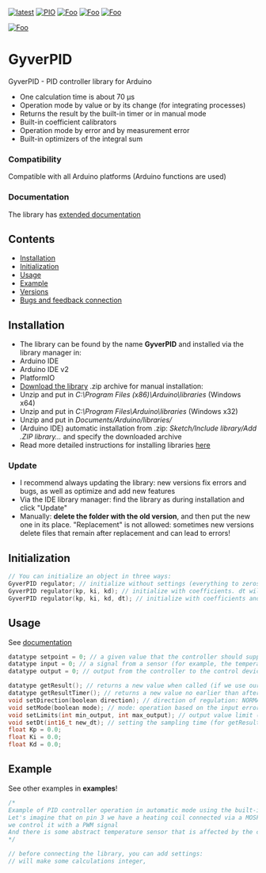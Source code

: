 [![latest](https://img.shields.io/github/v/release/GyverLibs/GyverPID.svg?color=brightgreen)](https://github.com/GyverLibs/GyverPID/releases/latest/download/GyverPID.zip)
[![PIO](https://badges.registry.platformio.org/packages/gyverlibs/library/GyverPID.svg)](https://registry.platformio.org/libraries/gyverlibs/GyverPID)
[![Foo](https://img.shields.io/badge/Website-AlexGyver.ru-blue.svg?style=flat-square)](https://alexgyver.ru/)
[![Foo](https://img.shields.io/badge/%E2%82%BD%24%E2%82%AC%20%D0%9F%D0%BE%D0%B4%D0%B4%D0%B5%D1%80%D0%B6%D0%B0%D1%82%D1%8C-%D0%B0%D0%B2%D1%82%D0%BE%D1%80%D0%B0-orange.svg?style=flat-square)](https://alexgyver.ru/support_alex/)
[![Foo](https://img.shields.io/badge/README-ENGLISH-blueviolet.svg?style=flat-square)](https://github-com.translate.goog/GyverLibs/GyverPID?_x_tr_sl=ru&_x_tr_tl=en)  

[![Foo](https://img.shields.io/badge/ПОДПИСАТЬСЯ-НА%20ОБНОВЛЕНИЯ-brightgreen.svg?style=social&logo=telegram&color=blue)](https://t.me/GyverLibs)

# GyverPID
GyverPID - PID controller library for Arduino
- One calculation time is about 70 μs
- Operation mode by value or by its change (for integrating processes)
- Returns the result by the built-in timer or in manual mode
- Built-in coefficient calibrators
- Operation mode by error and by measurement error
- Built-in optimizers of the integral sum

### Compatibility
Compatible with all Arduino platforms (Arduino functions are used)

### Documentation
The library has [extended documentation](https://alexgyver.ru/GyverPID/)

## Contents
- [Installation](#install)
- [Initialization](#init)
- [Usage](#usage)
- [Example](#example)
- [Versions](#versions)
- [Bugs and feedback connection](#feedback)

<a id="install"></a>
## Installation
- The library can be found by the name **GyverPID** and installed via the library manager in:
- Arduino IDE
- Arduino IDE v2
- PlatformIO
- [Download the library](https://github.com/GyverLibs/GyverPID/archive/refs/heads/main.zip) .zip archive for manual installation:
- Unzip and put in *C:\Program Files (x86)\Arduino\libraries* (Windows x64)
- Unzip and put in *C:\Program Files\Arduino\libraries* (Windows x32)
- Unzip and put in *Documents/Arduino/libraries/*
- (Arduino IDE) automatic installation from .zip: *Sketch/Include library/Add .ZIP library…* and specify the downloaded archive
- Read more detailed instructions for installing libraries [here](https://alexgyver.ru/arduino-first/#%D0%A3%D1%81%D1%82%D0%B0%D0%BD%D0%BE%D0%B2%D0%BA%D0%B0_%D0%B1%D0%B8%D0%B1%D0%BB%D0%B8%D0%BE%D1%82%D0%B5%D0%BA)
### Update
- I recommend always updating the library: new versions fix errors and bugs, as well as optimize and add new features
- Via the IDE library manager: find the library as during installation and click "Update"
- Manually: **delete the folder with the old version**, and then put the new one in its place. "Replacement" is not allowed: sometimes new versions delete files that remain after replacement and can lead to errors!

<a id="init"></a>
## Initialization
```cpp
// You can initialize an object in three ways:
GyverPID regulator; // initialize without settings (everything to zeros, dt 100 ms)
GyverPID regulator(kp, ki, kd); // initialize with coefficients. dt will be 100 ms by default
GyverPID regulator(kp, ki, kd, dt); // initialize with coefficients and dt (in milliseconds)
```

<a id="usage"></a>
## Usage
See [documentation](https://alexgyver.ru/GyverPID/)
```cpp
datatype setpoint = 0; // a given value that the controller should support
datatype input = 0; // a signal from a sensor (for example, the temperature we are regulating)
datatype output = 0; // output from the controller to the control device (for example, the PWM value or the servo rotation angle)

datatype getResult(); // returns a new value when called (if we use our own timer with a period of dt!)
datatype getResultTimer(); // returns a new value no earlier than after dt milliseconds (built-in timer with a period of dt)
void setDirection(boolean direction); // direction of regulation: NORMAL (0) or REVERSE (1)
void setMode(boolean mode); // mode: operation based on the input error ON_ERROR (0) or on a change in ON_RATE (1)
void setLimits(int min_output, int max_output); // output value limit (for example, for PWM we set 0-255)
void setDt(int16_t new_dt); // setting the sampling time (for getResultTimer)
float Kp = 0.0;
float Ki = 0.0;
float Kd = 0.0;
```

<a id="example"></a>
## Example
See other examples in **examples**!
```cpp
/*
Example of PID controller operation in automatic mode using the built-in timer
Let's imagine that on pin 3 we have a heating coil connected via a MOSFET,
we control it with a PWM signal
And there is some abstract temperature sensor that is affected by the coil
*/

// before connecting the library, you can add settings:
// will make some calculations integer,
